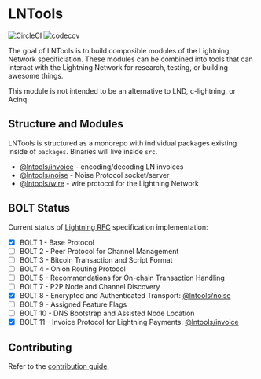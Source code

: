 # LNTools

[![CircleCI](https://circleci.com/gh/altangent/lntools/tree/master.svg?style=shield)](https://circleci.com/gh/altangent/lntools/tree/master)
[![codecov](https://codecov.io/gh/altangent/lntools/branch/master/graph/badge.svg)](https://codecov.io/gh/altangent/nltools)

The goal of LNTools is to build composible modules of the Lightning Network specificiation. These modules can be combined into tools that can interact with the Lightning Network for research, testing, or building awesome things.

This module is not intended to be an alternative to LND, c-lightning, or Acinq.

## Structure and Modules

LNTools is structured as a monorepo with individual packages existing inside of `packages`. Binaries will live inside `src`.

- [@lntools/invoice](packages/lntools-invoice) - encoding/decoding LN invoices
- [@lntools/noise](packages/lntools-noise) - Noise Protocol socket/server
- [@lntools/wire](packages/lntools-wire) - wire protocol for the Lightning Network

## BOLT Status

Current status of [Lightning RFC](https://github.com/lightningnetwork/lightning-rfc) specification implementation:

- [x] BOLT 1 - Base Protocol
- [ ] BOLT 2 - Peer Protocol for Channel Management
- [ ] BOLT 3 - Bitcoin Transaction and Script Format
- [ ] BOLT 4 - Onion Routing Protocol
- [ ] BOLT 5 - Recommendations for On-chain Transaction Handling
- [ ] BOLT 7 - P2P Node and Channel Discovery
- [x] BOLT 8 - Encrypted and Authenticated Transport: [@lntools/noise](packages/lntools-noise)
- [ ] BOLT 9 - Assigned Feature Flags
- [ ] BOLT 10 - DNS Bootstrap and Assisted Node Location
- [x] BOLT 11 - Invoice Protocol for Lightning Payments: [@lntools/invoice](packages/lntools-invoice)

## Contributing

Refer to the [contribution guide](CONTRIBUTING.md).

